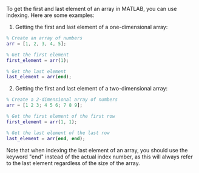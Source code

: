 To get the first and last element of an array in MATLAB, you can use indexing. Here are some examples:

1. Getting the first and last element of a one-dimensional array:

```matlab
% Create an array of numbers
arr = [1, 2, 3, 4, 5];

% Get the first element
first_element = arr(1);

% Get the last element
last_element = arr(end);
```

2. Getting the first and last element of a two-dimensional array:

```matlab
% Create a 2-dimensional array of numbers
arr = [1 2 3; 4 5 6; 7 8 9];

% Get the first element of the first row
first_element = arr(1, 1);

% Get the last element of the last row
last_element = arr(end, end);
```

Note that when indexing the last element of an array, you should use the keyword "end" instead of the actual index number, as this will always refer to the last element regardless of the size of the array.